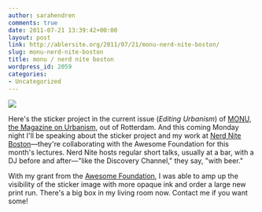 ```yaml
---
author: sarahendren
comments: true
date: 2011-07-21 13:39:42+00:00
layout: post
link: http://ablersite.org/2011/07/21/monu-nerd-nite-boston/
slug: monu-nerd-nite-boston
title: monu / nerd nite boston
wordpress_id: 2059
categories:
- Uncategorized
---
```


[![](http://ablersite.files.wordpress.com/2011/07/monu-14_9_large.jpg)](http://ablersite.files.wordpress.com/2011/07/monu-14_9_large.jpg)

Here's the sticker project in the current issue (_Editing Urbanism_) of [MONU, the Magazine on Urbanism](http://www.monu-magazine.com/), out of Rotterdam. And this coming Monday night I'll be speaking about the sticker project and my work at [Nerd Nite Boston](http://boston.nerdnite.com/2011/07/19/nerdnite-july-25-totally-awesome/)—they're collaborating with the Awesome Foundation for this month's lectures. Nerd Nite hosts regular short talks, usually at a bar, with a DJ before and after—"like the Discovery Channel," they say, "with beer."

With my grant from the [Awesome Foundation](http://awesomefoundation.org/), I was able to amp up the visibility of the sticker image with more opaque ink and order a large new print run. There's a big box in my living room now. Contact me if you want some!
